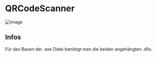 # QRCodeScanner

![image](https://user-images.githubusercontent.com/10349796/135421106-360febd2-4a23-4a9a-b9cc-4ebbb56571cd.png)

## Infos
Für das Bauen der .exe Datei benötigt man die beiden angehängten .dlls.
